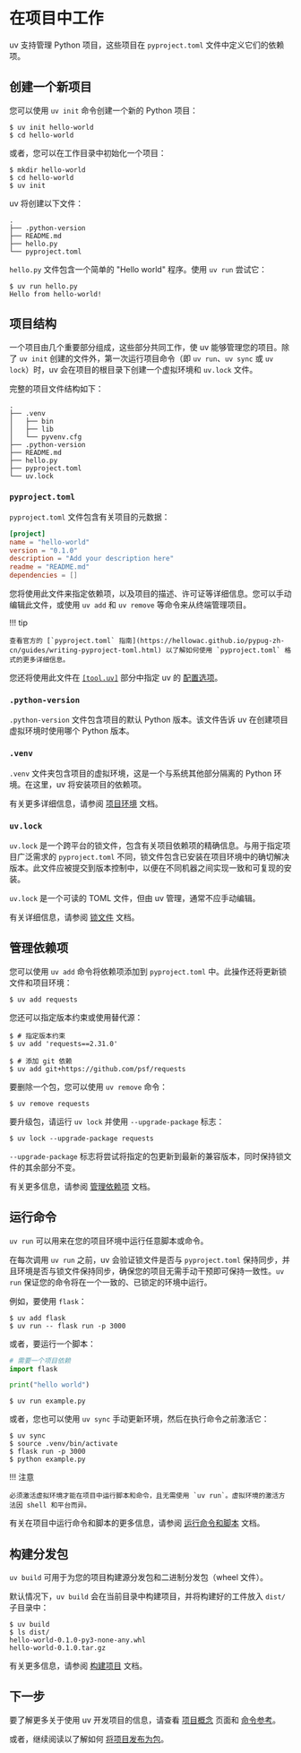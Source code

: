 # 在项目中工作

uv 支持管理 Python 项目，这些项目在 `pyproject.toml` 文件中定义它们的依赖项。

## 创建一个新项目

您可以使用 `uv init` 命令创建一个新的 Python 项目：

```console
$ uv init hello-world
$ cd hello-world
```

或者，您可以在工作目录中初始化一个项目：

```console
$ mkdir hello-world
$ cd hello-world
$ uv init
```

uv 将创建以下文件：

```text
.
├── .python-version
├── README.md
├── hello.py
└── pyproject.toml
```

`hello.py` 文件包含一个简单的 "Hello world" 程序。使用 `uv run` 尝试它：

```console
$ uv run hello.py
Hello from hello-world!
```

## 项目结构

一个项目由几个重要部分组成，这些部分共同工作，使 uv 能够管理您的项目。除了 `uv init` 创建的文件外，第一次运行项目命令（即 `uv run`、`uv sync` 或 `uv lock`）时，uv 会在项目的根目录下创建一个虚拟环境和 `uv.lock` 文件。

完整的项目文件结构如下：

```text
.
├── .venv
│   ├── bin
│   ├── lib
│   └── pyvenv.cfg
├── .python-version
├── README.md
├── hello.py
├── pyproject.toml
└── uv.lock
```

### `pyproject.toml`

`pyproject.toml` 文件包含有关项目的元数据：

```toml title="pyproject.toml"
[project]
name = "hello-world"
version = "0.1.0"
description = "Add your description here"
readme = "README.md"
dependencies = []
```

您将使用此文件来指定依赖项，以及项目的描述、许可证等详细信息。您可以手动编辑此文件，或使用 `uv add` 和 `uv remove` 等命令来从终端管理项目。

!!! tip

    查看官方的 [`pyproject.toml` 指南](https://hellowac.github.io/pypug-zh-cn/guides/writing-pyproject-toml.html) 以了解如何使用 `pyproject.toml` 格式的更多详细信息。

您还将使用此文件在 [`[tool.uv]`](../reference/settings.md) 部分中指定 uv 的 [配置选项](../configuration/files.md)。

### `.python-version`

`.python-version` 文件包含项目的默认 Python 版本。该文件告诉 uv 在创建项目虚拟环境时使用哪个 Python 版本。

### `.venv`

`.venv` 文件夹包含项目的虚拟环境，这是一个与系统其他部分隔离的 Python 环境。在这里，uv 将安装项目的依赖项。

有关更多详细信息，请参阅 [项目环境](../concepts/projects/layout.md#the-project-environment) 文档。

### `uv.lock`

`uv.lock` 是一个跨平台的锁文件，包含有关项目依赖项的精确信息。与用于指定项目广泛需求的 `pyproject.toml` 不同，锁文件包含已安装在项目环境中的确切解决版本。此文件应被提交到版本控制中，以便在不同机器之间实现一致和可复现的安装。

`uv.lock` 是一个可读的 TOML 文件，但由 uv 管理，通常不应手动编辑。

有关详细信息，请参阅 [锁文件](../concepts/projects/layout.md#the-lockfile) 文档。

## 管理依赖项

您可以使用 `uv add` 命令将依赖项添加到 `pyproject.toml` 中。此操作还将更新锁文件和项目环境：

```console
$ uv add requests
```

您还可以指定版本约束或使用替代源：

```console
$ # 指定版本约束
$ uv add 'requests==2.31.0'

$ # 添加 git 依赖
$ uv add git+https://github.com/psf/requests
```

要删除一个包，您可以使用 `uv remove` 命令：

```console
$ uv remove requests
```

要升级包，请运行 `uv lock` 并使用 `--upgrade-package` 标志：

```console
$ uv lock --upgrade-package requests
```

`--upgrade-package` 标志将尝试将指定的包更新到最新的兼容版本，同时保持锁文件的其余部分不变。

有关更多信息，请参阅 [管理依赖项](../concepts/projects/dependencies.md) 文档。

## 运行命令

`uv run` 可以用来在您的项目环境中运行任意脚本或命令。

在每次调用 `uv run` 之前，uv 会验证锁文件是否与 `pyproject.toml` 保持同步，并且环境是否与锁文件保持同步，确保您的项目无需手动干预即可保持一致性。`uv run` 保证您的命令将在一个一致的、已锁定的环境中运行。

例如，要使用 `flask`：

```console
$ uv add flask
$ uv run -- flask run -p 3000
```

或者，要运行一个脚本：

```python title="example.py"
# 需要一个项目依赖
import flask

print("hello world")
```

```console
$ uv run example.py
```

或者，您也可以使用 `uv sync` 手动更新环境，然后在执行命令之前激活它：

```console
$ uv sync
$ source .venv/bin/activate
$ flask run -p 3000
$ python example.py
```

!!! 注意

    必须激活虚拟环境才能在项目中运行脚本和命令，且无需使用 `uv run`。虚拟环境的激活方法因 shell 和平台而异。

有关在项目中运行命令和脚本的更多信息，请参阅 [运行命令和脚本](../concepts/projects/run.md) 文档。

## 构建分发包

`uv build` 可用于为您的项目构建源分发包和二进制分发包（wheel 文件）。

默认情况下，`uv build` 会在当前目录中构建项目，并将构建好的工件放入 `dist/` 子目录中：

```console
$ uv build
$ ls dist/
hello-world-0.1.0-py3-none-any.whl
hello-world-0.1.0.tar.gz
```

有关更多信息，请参阅 [构建项目](../concepts/projects/build.md) 文档。

## 下一步

要了解更多关于使用 uv 开发项目的信息，请查看 [项目概念](../concepts/projects/index.md) 页面和 [命令参考](../reference/cli.md#uv)。

或者，继续阅读以了解如何 [将项目发布为包](./publish.md)。
